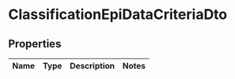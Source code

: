 # ClassificationEpiDataCriteriaDto

## Properties

| Name | Type | Description | Notes |
| ---- | ---- | ----------- | ----- |

